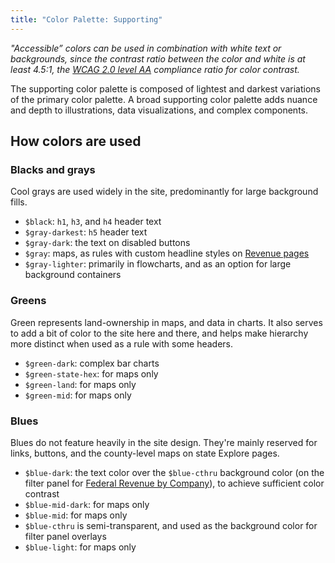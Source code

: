 ```yaml
---
title: "Color Palette: Supporting"
---
```


<color-directory></color-directory>


*"Accessible” colors can be used in combination with white text or backgrounds, since the contrast ratio between the color and white is at least 4.5:1, the [WCAG 2.0 level AA](https://www.w3.org/TR/WCAG20/#visual-audio-contrast-contrast) compliance ratio for color contrast.*

The supporting color palette is composed of lightest and darkest variations of the primary color palette. A broad supporting color palette adds nuance and depth to illustrations, data visualizations, and complex components.

## How colors are used

### Blacks and grays
Cool grays are used widely in the site, predominantly for large background fills.
- `$black`: `h1`, `h3`, and `h4` header text
- `$gray-darkest`: `h5` header text
- `$gray-dark`: the text on disabled buttons
- `$gray`: maps, as rules with custom headline styles on [Revenue pages](https://revenuedata.doi.gov/how-it-works/offshore-oil-gas/)
- `$gray-lighter`: primarily in flowcharts, and as an option for large background containers

### Greens
Green represents land-ownership in maps, and data in charts. It also serves to add a bit of color to the site here and there, and helps make hierarchy more distinct when used as a rule with some headers.
- `$green-dark`: complex bar charts
- `$green-state-hex`: for maps only
- `$green-land`: for maps only
- `$green-mid`: for maps only

### Blues
Blues do not feature heavily in the site design. They're mainly reserved for links, buttons, and the county-level maps on state Explore pages.
- `$blue-dark`: the text color over the `$blue-cthru` background color (on the filter panel for [Federal Revenue by Company](https://revenuedata.doi.gov/how-it-works/federal-revenue-by-company/2016/)), to achieve sufficient color contrast
- `$blue-mid-dark`: for maps only
- `$blue-mid`: for maps only
- `$blue-cthru` is semi-transparent, and used as the background color for filter panel overlays
- `$blue-light`: for maps only
